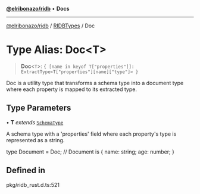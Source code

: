 [**@elribonazo/ridb**](../../../README.md) • **Docs**

***

[@elribonazo/ridb](../../../README.md) / [RIDBTypes](../README.md) / Doc

# Type Alias: Doc\<T\>

> **Doc**\<`T`\>: `{ [name in keyof T["properties"]]: ExtractType<T["properties"][name]["type"]> }`

Doc is a utility type that transforms a schema type into a document type where each property is mapped to its extracted type.

## Type Parameters

• **T** *extends* [`SchemaType`](SchemaType.md)

A schema type with a 'properties' field where each property's type is represented as a string.

type Document = Doc<Schema>; // Document is { name: string; age: number; }

## Defined in

pkg/ridb\_rust.d.ts:521
